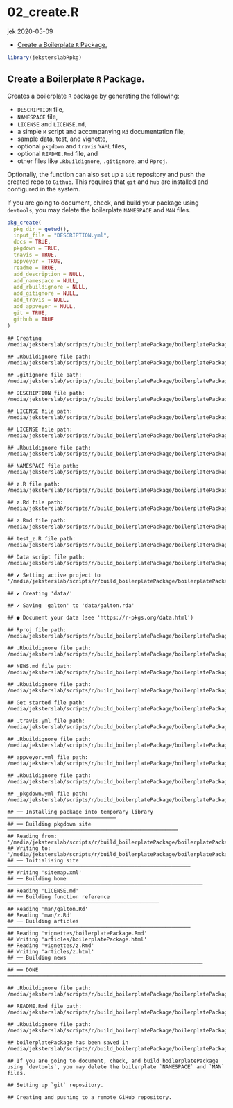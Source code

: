 02\_create.R
================
jek
2020-05-09

  - [Create a Boilerplate `R`
    Package.](#create-a-boilerplate-r-package.)

``` r
library(jeksterslabRpkg)
```

## Create a Boilerplate `R` Package.

Creates a boilerplate `R` package by generating the following:

  - `DESCRIPTION` file,
  - `NAMESPACE` file,
  - `LICENSE` and `LICENSE.md`,
  - a simple `R` script and accompanying `Rd` documentation file,
  - sample data, test, and vignette,
  - optional `pkgdown` and `travis` `YAML` files,
  - optional `README.Rmd` file, and
  - other files like `.Rbuildignore`, `.gitignore`, and `Rproj`.

Optionally, the function can also set up a `Git` repository and push the
created repo to `Github`. This requires that `git` and `hub` are
installed and configured in the system.

If you are going to document, check, and build your package using
`devtools`, you may delete the boilerplate `NAMESPACE` and `MAN` files.

``` r
pkg_create(
  pkg_dir = getwd(),
  input_file = "DESCRIPTION.yml",
  docs = TRUE,
  pkgdown = TRUE,
  travis = TRUE,
  appveyor = TRUE,
  readme = TRUE,
  add_description = NULL,
  add_namespace = NULL,
  add_rbuildignore = NULL,
  add_gitignore = NULL,
  add_travis = NULL,
  add_appveyor = NULL,
  git = TRUE,
  github = TRUE
)
```

    ## Creating /media/jeksterslab/scripts/r/build_boilerplatePackage/boilerplatePackage

    ## .Rbuildignore file path: /media/jeksterslab/scripts/r/build_boilerplatePackage/boilerplatePackage/.Rbuildignore

    ## .gitignore file path: /media/jeksterslab/scripts/r/build_boilerplatePackage/boilerplatePackage/.gitignore

    ## DESCRIPTION file path: /media/jeksterslab/scripts/r/build_boilerplatePackage/boilerplatePackage/DESCRIPTION

    ## LICENSE file path: /media/jeksterslab/scripts/r/build_boilerplatePackage/boilerplatePackage/LICENSE

    ## LICENSE file path: /media/jeksterslab/scripts/r/build_boilerplatePackage/boilerplatePackage/LICENSE.md

    ## .Rbuildignore file path: /media/jeksterslab/scripts/r/build_boilerplatePackage/boilerplatePackage/.Rbuildignore

    ## NAMESPACE file path: /media/jeksterslab/scripts/r/build_boilerplatePackage/boilerplatePackage/NAMESPACE

    ## z.R file path: /media/jeksterslab/scripts/r/build_boilerplatePackage/boilerplatePackage/R/z.R

    ## z.Rd file path: /media/jeksterslab/scripts/r/build_boilerplatePackage/boilerplatePackage/man/z.Rd

    ## z.Rmd file path: /media/jeksterslab/scripts/r/build_boilerplatePackage/boilerplatePackage/vignettes/z.Rmd

    ## test_z.R file path: /media/jeksterslab/scripts/r/build_boilerplatePackage/boilerplatePackage/tests/testthat/test_z.R

    ## Data script file path: /media/jeksterslab/scripts/r/build_boilerplatePackage/boilerplatePackage/data_raw/data_raw_galton.R

    ## ✔ Setting active project to '/media/jeksterslab/scripts/r/build_boilerplatePackage/boilerplatePackage'

    ## ✔ Creating 'data/'

    ## ✔ Saving 'galton' to 'data/galton.rda'

    ## ● Document your data (see 'https://r-pkgs.org/data.html')

    ## Rproj file path: /media/jeksterslab/scripts/r/build_boilerplatePackage/boilerplatePackage/boilerplatePackage.Rproj

    ## .Rbuildignore file path: /media/jeksterslab/scripts/r/build_boilerplatePackage/boilerplatePackage/.Rbuildignore

    ## NEWS.md file path: /media/jeksterslab/scripts/r/build_boilerplatePackage/boilerplatePackage/NEWS.md

    ## .Rbuildignore file path: /media/jeksterslab/scripts/r/build_boilerplatePackage/boilerplatePackage/.Rbuildignore

    ## Get started file path: /media/jeksterslab/scripts/r/build_boilerplatePackage/boilerplatePackage/vignettes/boilerplatePackage.Rmd

    ## .travis.yml file path: /media/jeksterslab/scripts/r/build_boilerplatePackage/boilerplatePackage/.travis.yml

    ## .Rbuildignore file path: /media/jeksterslab/scripts/r/build_boilerplatePackage/boilerplatePackage/.Rbuildignore

    ## appveyor.yml file path: /media/jeksterslab/scripts/r/build_boilerplatePackage/boilerplatePackage/appveyor.yml

    ## .Rbuildignore file path: /media/jeksterslab/scripts/r/build_boilerplatePackage/boilerplatePackage/.Rbuildignore

    ## _pkgdown.yml file path: /media/jeksterslab/scripts/r/build_boilerplatePackage/boilerplatePackage/_pkgdown.yml

    ## ── Installing package into temporary library ───────────────────────────────────
    ## ══ Building pkgdown site ═══════════════════════════════════════════════════════
    ## Reading from: '/media/jeksterslab/scripts/r/build_boilerplatePackage/boilerplatePackage'
    ## Writing to:   '/media/jeksterslab/scripts/r/build_boilerplatePackage/boilerplatePackage/docs'
    ## ── Initialising site ───────────────────────────────────────────────────────────
    ## Writing 'sitemap.xml'
    ## ── Building home ───────────────────────────────────────────────────────────────
    ## Reading 'LICENSE.md'
    ## ── Building function reference ─────────────────────────────────────────────────
    ## Reading 'man/galton.Rd'
    ## Reading 'man/z.Rd'
    ## ── Building articles ───────────────────────────────────────────────────────────
    ## Reading 'vignettes/boilerplatePackage.Rmd'
    ## Writing 'articles/boilerplatePackage.html'
    ## Reading 'vignettes/z.Rmd'
    ## Writing 'articles/z.html'
    ## ── Building news ───────────────────────────────────────────────────────────────
    ## ══ DONE ════════════════════════════════════════════════════════════════════════

    ## .Rbuildignore file path: /media/jeksterslab/scripts/r/build_boilerplatePackage/boilerplatePackage/.Rbuildignore

    ## README.Rmd file path: /media/jeksterslab/scripts/r/build_boilerplatePackage/boilerplatePackage/README.Rmd

    ## .Rbuildignore file path: /media/jeksterslab/scripts/r/build_boilerplatePackage/boilerplatePackage/.Rbuildignore

    ## boilerplatePackage has been saved in /media/jeksterslab/scripts/r/build_boilerplatePackage/boilerplatePackage.

    ## If you are going to document, check, and build boilerplatePackage using `devtools`, you may delete the boilerplate `NAMESPACE` and `MAN` files.

    ## Setting up `git` repository.

    ## Creating and pushing to a remote GiHub repository.

